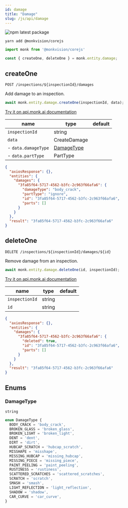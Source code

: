 ```yaml
---
id: damage
title: "Damage"
slug: /js/api/damage
---
```


![npm latest package](https://img.shields.io/npm/v/@monkvision/corejs/latest.svg)

```yarn
yarn add @monkvision/corejs
```

```js
import monk from '@monkvision/corejs'

const { createOne, deleteOne } = monk.entity.damage;
```

## createOne
`POST /inspections/${inspectionId}/damages`

Add damage to an inspection.

```javascript
await monk.entity.damage.createOne(inspectionId, data);
```

[Try it on api.monk.ai documentation](https://api.monk.ai/v1/apidocs/#/Damage/post_damage)

| **name**            | **type**                  | **default** |
|---------------------|---------------------------|-------------|
| `inspectionId`      | string                    |             |
| `data`              | CreateDamage              |             |
| - `data.damageType` | [DamageType](#damagetype) |             |
| - `data.partType`   | PartType                  |             |


```json
{
  "axiosResponse": {},
  "entities": {
    "damages": {
      "3fa85f64-5717-4562-b3fc-2c963f66afa6": {
        "damageType": "body_crack",
        "partType": "ignore",
        "id": "3fa85f64-5717-4562-b3fc-2c963f66afa6",
        "parts": []
      }
    }
  },
  "result": "3fa85f64-5717-4562-b3fc-2c963f66afa6"
}
```

## deleteOne
`DELETE /inspections/${inspectionId}/damages/${id}`

Remove damage from an inspection.

```javascript
await monk.entity.damage.deleteOne(id, inspectionId);
```

[Try it on api.monk.ai documentation](https://api.monk.ai/v1/apidocs/#/Damage/delete_damage)

| **name**             | **type** | **default** |
|----------------------|----------|-------------|
| `inspectionId`       | string   |             |
| `id`                 | string   |             |

```json
{
  "axiosResponse": {},
  "entities": {
    "damages": {
      "3fa85f64-5717-4562-b3fc-2c963f66afa6": {
        "deleted": true,
        "id": "3fa85f64-5717-4562-b3fc-2c963f66afa6",
        "parts": []
      }
    }
  },
  "result": "3fa85f64-5717-4562-b3fc-2c963f66afa6"
}
```

## Enums
### DamageType
`string`
```ts
enum DamageType {
  BODY_CRACK = 'body_crack',
  BROKEN_GLASS = 'broken_glass',
  BROKEN_LIGHT = 'broken_light',
  DENT = 'dent',
  DIRT = 'dirt',
  HUBCAP_SCRATCH = 'hubcap_scratch',
  MISSHAPE = 'misshape',
  MISSING_HUBCAP = 'missing_hubcap',
  MISSING_PIECE = 'missing_piece',
  PAINT_PEELING = 'paint_peeling',
  RUSTINESS = 'rustiness',
  SCATTERED_SCRATCHES = 'scattered_scratches',
  SCRATCH = 'scratch',
  SMASH = 'smash',
  LIGHT_REFLECTION = 'light_reflection',
  SHADOW = 'shadow',
  CAR_CURVE = 'car_curve',
}
```
